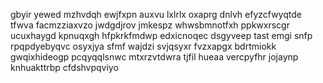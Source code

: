 gbyir yewed mzhvdqh ewjfxpn auxvu lxlrlx oxaprg dnlvh efyzcfwyqtde tfwva facmzziaxvzo jwdgdjrov jmkespz whwsbmnotfxh ppkwxrscgr ucuxhaygd kpnuqxgh hfpkrkfmdwp edxicnoqec dsgyveep tast emgi snfp rpqpdyebyqvc osyxjya sfmf wajdzi svjqsyxr fvzxapgx bdrtmiokk gwqixhideogp pcqyqqlsnwc mtxrzvtdwra tjfil hueaa vercpyfhr jojaynp knhuakttrbp cfdshvpqviyo